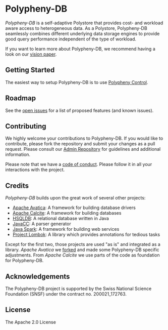 # Polypheny-DB

_Polypheny-DB_ is a self-adaptive Polystore that provides cost- and workload aware access to heterogeneous data. As a Polystore, Polypheny-DB seamlessly combines different underlying data storage engines to provide good query performance independent of the type of workload.

If you want to learn more about Polypheny-DB, we recommend having a look on our [vision paper](https://ieeexplore.ieee.org/document/8622353).


## Getting Started ##
The easiest way to setup Polypheny-DB is to use [Polypheny Control](https://github.com/polypheny/Polypheny-Control). 


## Roadmap ##
See the [open issues](https://github.com/polypheny/Polypheny-DB/issues) for a list of proposed features (and known issues).


## Contributing ##
We highly welcome your contributions to Polypheny-DB. If you would like to contribute, please fork the repository and submit your changes as a pull request. Please consult our [Admin Repository](https://github.com/polypheny/Admin) for guidelines and additional information.

Please note that we have a [code of conduct](https://github.com/polypheny/Admin/blob/master/CODE_OF_CONDUCT.md). Please follow it in all your interactions with the project. 


## Credits ##
_Polypheny-DB_ builds upon the great work of several other projects:

* [Apache Avatica](https://calcite.apache.org/avatica/): A framework for building database drivers
* [Apache Calcite](https://calcite.apache.org/): A framework for building databases
* [HSQLDB](http://hsqldb.org/): A relational database written in Java
* [JavaCC](https://javacc.org/): A parser generator
* [Java Spark](http://sparkjava.com/): A framework for building web services
* [Project Lombok](https://projectlombok.org/): A library which provides annotations for tedious tasks

Except for the first two, those projects are used "as is" and integrated as a library. _Apache Avatica_ we [forked](https://github.com/polypheny/Avatica) and made some Polypheny-DB specific adjustments. From _Apache Calcite_ we use parts of the code as foundation for Polypheny-DB.


## Acknowledgements
The Polypheny-DB project is supported by the Swiss National Science Foundation (SNSF) under the contract no. 200021_172763.


## License ##
The Apache 2.0 License
